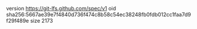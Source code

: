 version https://git-lfs.github.com/spec/v1
oid sha256:5667ae39e7f4840d736f474c8b58c54ec38248fb0fdb012cc1faa7d9f29f489e
size 2173
